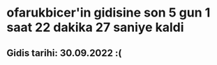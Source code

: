 # ofarukbicer'in gidisine son 5 gun 1 saat 22 dakika 27 saniye kaldi

## Gidis tarihi: 30.09.2022 :(